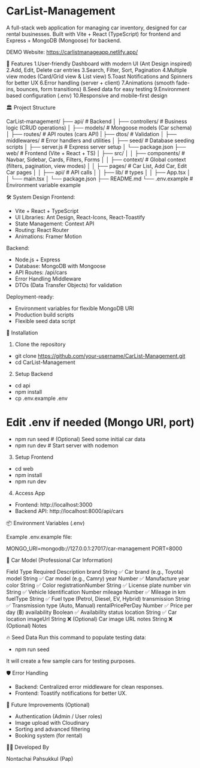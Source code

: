 # CarList-Management

A full-stack web application for managing car inventory, designed for car rental businesses.
Built with Vite + React (TypeScript) for frontend and Express + MongoDB (Mongoose) for backend.

DEMO Website: https://carlistmanageapp.netlify.app/

🌟 Features
1.User-friendly Dashboard with modern UI (Ant Design inspired)
2.Add, Edit, Delete car entries
3.Search, Filter, Sort, Pagination
4.Multiple view modes (Card/Grid view & List view)
5.Toast Notifications and Spinners for better UX
6.Error handling (server + client)
7.Animations (smooth fade-ins, bounces, form transitions)
8.Seed data for easy testing
9.Environment based configuration (.env)
10.Responsive and mobile-first design

🏛️ Project Structure

CarList-management/
├── api/                  # Backend
│   ├── controllers/       # Business logic (CRUD operations)
│   ├── models/            # Mongoose models (Car schema)
│   ├── routes/            # API routes (cars API)
|   ├── dtos/              # Validation
│   ├── middlewares/       # Error handlers and utilities
│   ├── seed/              # Database seeding scripts
│   ├── server.js          # Express server setup
│   └── package.json
├── web/                   # Frontend (Vite + React + TS)
│   ├── src/
│   │   ├── components/    # Navbar, Sidebar, Cards, Filters, Forms
│   │   ├── context/       # Global context (filters, pagination, view modes)
│   │   ├── pages/         # Car List, Add Car, Edit Car pages
│   │   ├── api/           # API calls
│   │   ├── lib/           # types
│   │   ├── App.tsx
│   │   └── main.tsx
│   └── package.json
├── README.md
└── .env.example           # Environment variable example


🛠️ System Design
Frontend:
- Vite + React + TypeScript
- UI Libraries: Ant Design, React-Icons, React-Toastify
- State Management: Context API
- Routing: React Router
- Animations: Framer Motion

Backend:
- Node.js + Express
- Database: MongoDB with Mongoose
- API Routes: /api/cars
- Error Handling Middleware
- DTOs (Data Transfer Objects) for validation

Deployment-ready:
- Environment variables for flexible MongoDB URI
- Production build scripts
- Flexible seed data script

🧩 Installation

1. Clone the repository

- git clone https://github.com/your-username/CarList-Management.git
- cd CarList-Management


2. Setup Backend

- cd api
- npm install
- cp .env.example .env
# Edit .env if needed (Mongo URI, port)
- npm run seed  # (Optional) Seed some initial car data
- npm run dev   # Start server with nodemon

3. Setup Frontend

- cd web
- npm install
- npm run dev

4. Access App

- Frontend: http://localhost:3000
- Backend API: http://localhost:8000/api/cars

📦 Environment Variables (.env)

Example .env.example file:

MONGO_URI=mongodb://127.0.0.1:27017/car-management
PORT=8000


🚗 Car Model (Professional Car Information)

Field	            Type	    Required	Description
brand	            String	        ✅	    Car brand (e.g., Toyota)
model	            String	        ✅	    Car model (e.g., Camry)
year	            Number	        ✅	    Manufacture year
color	            String	        ✅	    Color
registrationNumber	String	        ✅	    License plate number
vin	                String	        ✅	    Vehicle Identification Number
mileage	            Number	        ✅	    Mileage in km
fuelType	        String	        ✅	    Fuel type (Petrol, Diesel, EV, Hybrid)
transmission	    String	        ✅	    Transmission type (Auto, Manual)
rentalPricePerDay	Number	        ✅	    Price per day (฿)
availability	    Boolean     	✅	    Availability status
location	        String	        ✅	    Car location
imageUrl	        String	        ❌	    (Optional) Car image URL
notes	            String	        ❌	    (Optional) Notes


🔥 Seed Data
Run this command to populate testing data:

- npm run seed

It will create a few sample cars for testing purposes.


🛡️ Error Handling

- Backend: Centralized error middleware for clean responses.
- Frontend: Toastify notifications for better UX.

🚀 Future Improvements (Optional)

- Authentication (Admin / User roles)
- Image upload with Cloudinary
- Sorting and advanced filtering
- Booking system (for rental)


👨‍💻 Developed By

Nontachai Pahsukkul (Pap)

